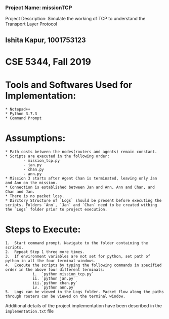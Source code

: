 ### Project Name: missionTCP
Project Description: Simulate the working of TCP to understand the Transport Layer Protocol

## Ishita Kapur, 1001753123
# CSE 5344, Fall 2019

# Tools and Softwares Used for Implementation:
	* Notepad++
	* Python 3.7.3
	* Command Prompt

# Assumptions:
	* Path costs between the nodes(routers and agents) remain constant.
	* Scripts are executed in the following order:
			- mission_tcp.py
			- jan.py
			- chan.py
			- ann.py
	* Mission 3 starts after Agent Chan is terminated, leaving only Jan and Ann on the mission.
	* Connection is established between Jan and Ann, Ann and Chan, and Chan and Jan.
	* There is no packet loss.
	* Dirctory Structure of `Logs` should be present before executing the scripts. Folders `Ann`, `Jan` and `Chan` need to be created withing the `Logs` folder prior to project execution.
		

# Steps to Execute:
	1.	Start command prompt. Navigate to the folder containing the scripts.
	2.	Repeat Step 1 three more times.
	3.	If environment variables are not set for python, set path of python in all the four terminal windows.
	4.	Execute the scripts by typing the following commands in specified order in the above four different terminals:
				i.	`python mission_tcp.py`
				ii. `python jan.py`
				iii.`python chan.py`
				iv. `python ann.py`
	5.	Logs can be viewed in the Logs folder. Packet flow along the paths through routers can be viewed on the terminal window.


Additional details of the project implementation have been described in the `implementation.txt` file